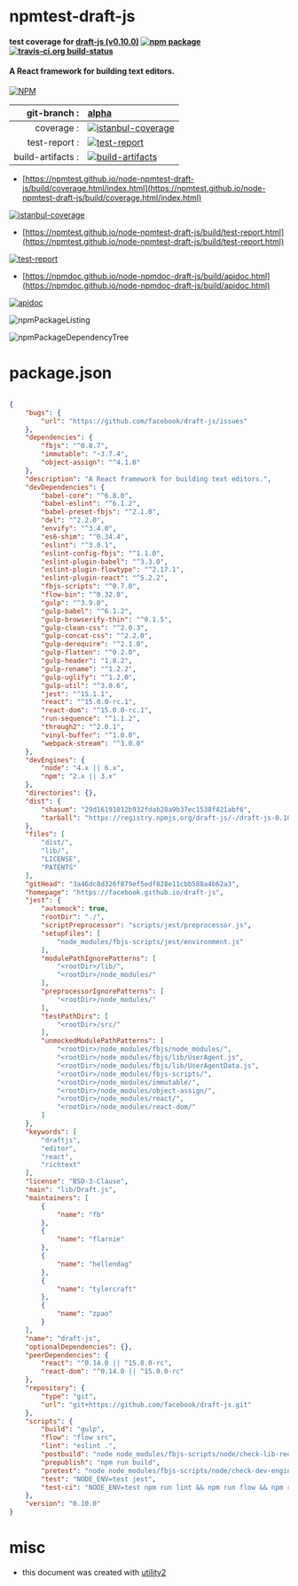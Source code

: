 # npmtest-draft-js

#### test coverage for  [draft-js (v0.10.0)](https://facebook.github.io/draft-js)  [![npm package](https://img.shields.io/npm/v/npmtest-draft-js.svg?style=flat-square)](https://www.npmjs.org/package/npmtest-draft-js) [![travis-ci.org build-status](https://api.travis-ci.org/npmtest/node-npmtest-draft-js.svg)](https://travis-ci.org/npmtest/node-npmtest-draft-js)

#### A React framework for building text editors.

[![NPM](https://nodei.co/npm/draft-js.png?downloads=true&downloadRank=true&stars=true)](https://www.npmjs.com/package/draft-js)

| git-branch : | [alpha](https://github.com/npmtest/node-npmtest-draft-js/tree/alpha)|
|--:|:--|
| coverage : | [![istanbul-coverage](https://npmtest.github.io/node-npmtest-draft-js/build/coverage.badge.svg)](https://npmtest.github.io/node-npmtest-draft-js/build/coverage.html/index.html)|
| test-report : | [![test-report](https://npmtest.github.io/node-npmtest-draft-js/build/test-report.badge.svg)](https://npmtest.github.io/node-npmtest-draft-js/build/test-report.html)|
| build-artifacts : | [![build-artifacts](https://npmtest.github.io/node-npmtest-draft-js/glyphicons_144_folder_open.png)](https://github.com/npmtest/node-npmtest-draft-js/tree/gh-pages/build)|

- [https://npmtest.github.io/node-npmtest-draft-js/build/coverage.html/index.html](https://npmtest.github.io/node-npmtest-draft-js/build/coverage.html/index.html)

[![istanbul-coverage](https://npmtest.github.io/node-npmtest-draft-js/build/screenCapture.buildCi.browser.%252Ftmp%252Fbuild%252Fcoverage.lib.html.png)](https://npmtest.github.io/node-npmtest-draft-js/build/coverage.html/index.html)

- [https://npmtest.github.io/node-npmtest-draft-js/build/test-report.html](https://npmtest.github.io/node-npmtest-draft-js/build/test-report.html)

[![test-report](https://npmtest.github.io/node-npmtest-draft-js/build/screenCapture.buildCi.browser.%252Ftmp%252Fbuild%252Ftest-report.html.png)](https://npmtest.github.io/node-npmtest-draft-js/build/test-report.html)

- [https://npmdoc.github.io/node-npmdoc-draft-js/build/apidoc.html](https://npmdoc.github.io/node-npmdoc-draft-js/build/apidoc.html)

[![apidoc](https://npmdoc.github.io/node-npmdoc-draft-js/build/screenCapture.buildCi.browser.%252Ftmp%252Fbuild%252Fapidoc.html.png)](https://npmdoc.github.io/node-npmdoc-draft-js/build/apidoc.html)

![npmPackageListing](https://npmtest.github.io/node-npmtest-draft-js/build/screenCapture.npmPackageListing.svg)

![npmPackageDependencyTree](https://npmtest.github.io/node-npmtest-draft-js/build/screenCapture.npmPackageDependencyTree.svg)



# package.json

```json

{
    "bugs": {
        "url": "https://github.com/facebook/draft-js/issues"
    },
    "dependencies": {
        "fbjs": "^0.8.7",
        "immutable": "~3.7.4",
        "object-assign": "^4.1.0"
    },
    "description": "A React framework for building text editors.",
    "devDependencies": {
        "babel-core": "^6.8.0",
        "babel-eslint": "^6.1.2",
        "babel-preset-fbjs": "^2.1.0",
        "del": "^2.2.0",
        "envify": "^3.4.0",
        "es6-shim": "^0.34.4",
        "eslint": "^3.0.1",
        "eslint-config-fbjs": "^1.1.0",
        "eslint-plugin-babel": "^3.3.0",
        "eslint-plugin-flowtype": "^2.17.1",
        "eslint-plugin-react": "^5.2.2",
        "fbjs-scripts": "^0.7.0",
        "flow-bin": "^0.32.0",
        "gulp": "^3.9.0",
        "gulp-babel": "^6.1.2",
        "gulp-browserify-thin": "^0.1.5",
        "gulp-clean-css": "^2.0.3",
        "gulp-concat-css": "^2.2.0",
        "gulp-derequire": "^2.1.0",
        "gulp-flatten": "^0.2.0",
        "gulp-header": "1.8.2",
        "gulp-rename": "^1.2.2",
        "gulp-uglify": "^1.2.0",
        "gulp-util": "^3.0.6",
        "jest": "^15.1.1",
        "react": "^15.0.0-rc.1",
        "react-dom": "^15.0.0-rc.1",
        "run-sequence": "^1.1.2",
        "through2": "^2.0.1",
        "vinyl-buffer": "^1.0.0",
        "webpack-stream": "^3.0.0"
    },
    "devEngines": {
        "node": "4.x || 6.x",
        "npm": "2.x || 3.x"
    },
    "directories": {},
    "dist": {
        "shasum": "29d16191012b932fdab28a9b37ec1538f421abf6",
        "tarball": "https://registry.npmjs.org/draft-js/-/draft-js-0.10.0.tgz"
    },
    "files": [
        "dist/",
        "lib/",
        "LICENSE",
        "PATENTS"
    ],
    "gitHead": "3a46dc8d326f879ef5edf828e11cbb588a4b62a3",
    "homepage": "https://facebook.github.io/draft-js",
    "jest": {
        "automock": true,
        "rootDir": "./",
        "scriptPreprocessor": "scripts/jest/preprocessor.js",
        "setupFiles": [
            "node_modules/fbjs-scripts/jest/environment.js"
        ],
        "modulePathIgnorePatterns": [
            "<rootDir>/lib/",
            "<rootDir>/node_modules/"
        ],
        "preprocessorIgnorePatterns": [
            "<rootDir>/node_modules/"
        ],
        "testPathDirs": [
            "<rootDir>/src/"
        ],
        "unmockedModulePathPatterns": [
            "<rootDir>/node_modules/fbjs/node_modules/",
            "<rootDir>/node_modules/fbjs/lib/UserAgent.js",
            "<rootDir>/node_modules/fbjs/lib/UserAgentData.js",
            "<rootDir>/node_modules/fbjs-scripts/",
            "<rootDir>/node_modules/immutable/",
            "<rootDir>/node_modules/object-assign/",
            "<rootDir>/node_modules/react/",
            "<rootDir>/node_modules/react-dom/"
        ]
    },
    "keywords": [
        "draftjs",
        "editor",
        "react",
        "richtext"
    ],
    "license": "BSD-3-Clause",
    "main": "lib/Draft.js",
    "maintainers": [
        {
            "name": "fb"
        },
        {
            "name": "flarnie"
        },
        {
            "name": "hellendag"
        },
        {
            "name": "tylercraft"
        },
        {
            "name": "zpao"
        }
    ],
    "name": "draft-js",
    "optionalDependencies": {},
    "peerDependencies": {
        "react": "^0.14.0 || ^15.0.0-rc",
        "react-dom": "^0.14.0 || ^15.0.0-rc"
    },
    "repository": {
        "type": "git",
        "url": "git+https://github.com/facebook/draft-js.git"
    },
    "scripts": {
        "build": "gulp",
        "flow": "flow src",
        "lint": "eslint .",
        "postbuild": "node node_modules/fbjs-scripts/node/check-lib-requires.js lib",
        "prepublish": "npm run build",
        "pretest": "node node_modules/fbjs-scripts/node/check-dev-engines.js package.json",
        "test": "NODE_ENV=test jest",
        "test-ci": "NODE_ENV=test npm run lint && npm run flow && npm run test"
    },
    "version": "0.10.0"
}
```



# misc
- this document was created with [utility2](https://github.com/kaizhu256/node-utility2)

